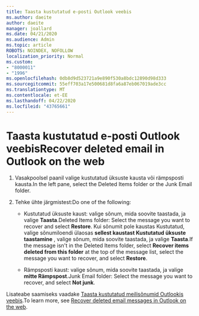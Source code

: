 ```yaml
---
title: Taasta kustutatud e-posti Outlook veebis
ms.author: daeite
author: daeite
manager: joallard
ms.date: 04/21/2020
ms.audience: Admin
ms.topic: article
ROBOTS: NOINDEX, NOFOLLOW
localization_priority: Normal
ms.custom:
- "8000011"
- "1996"
ms.openlocfilehash: 0db8d9d523721a9e890f530a8bdc12890d98d333
ms.sourcegitcommit: 55eff703a17e500681d8fa6a87eb067019ade3cc
ms.translationtype: MT
ms.contentlocale: et-EE
ms.lasthandoff: 04/22/2020
ms.locfileid: "43765661"
---
```

# <a name="recover-deleted-email-in-outlook-on-the-web"></a><span data-ttu-id="c28e1-102">Taasta kustutatud e-posti Outlook veebis</span><span class="sxs-lookup"><span data-stu-id="c28e1-102">Recover deleted email in Outlook on the web</span></span>

1. <span data-ttu-id="c28e1-103">Vasakpoolsel paanil valige kustutatud üksuste kausta või rämpsposti kausta.</span><span class="sxs-lookup"><span data-stu-id="c28e1-103">In the left pane, select the Deleted Items folder or the Junk Email folder.</span></span>

2. <span data-ttu-id="c28e1-104">Tehke ühte järgmistest:</span><span class="sxs-lookup"><span data-stu-id="c28e1-104">Do one of the following:</span></span>

    - <span data-ttu-id="c28e1-105">Kustutatud üksuste kaust: valige sõnum, mida soovite taastada, ja valige **Taasta**.</span><span class="sxs-lookup"><span data-stu-id="c28e1-105">Deleted Items folder: Select the message you want to recover and select **Restore**.</span></span> <span data-ttu-id="c28e1-106">Kui sõnumit pole kaustas Kustutatud, valige sõnumiloendi ülaosas **sellest kaustast Kustutatud üksuste taastamine** , valige sõnum, mida soovite taastada, ja valige **Taasta**.</span><span class="sxs-lookup"><span data-stu-id="c28e1-106">If the message isn't in the Deleted Items folder, select **Recover items deleted from this folder** at the top of the message list, select the message you want to recover, and select **Restore**.</span></span>

    - <span data-ttu-id="c28e1-107">Rämpsposti kaust: valige sõnum, mida soovite taastada, ja valige **mitte Rämpspost**.</span><span class="sxs-lookup"><span data-stu-id="c28e1-107">Junk Email folder: Select the message you want to recover, and select **Not junk**.</span></span>

<span data-ttu-id="c28e1-108">Lisateabe saamiseks vaadake [Taasta kustutatud meilisõnumid Outlookis veebis](https://support.office.com/article/a8ca78ac-4721-4066-95dd-571842e9fb11).</span><span class="sxs-lookup"><span data-stu-id="c28e1-108">To learn more, see [Recover deleted email messages in Outlook on the web](https://support.office.com/article/a8ca78ac-4721-4066-95dd-571842e9fb11).</span></span>